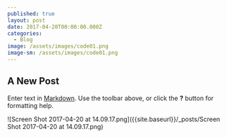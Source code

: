 ```yaml
---
published: true
layout: post
date: 2017-04-20T00:00:00.000Z
categories:
  - Blog
image: /assets/images/code01.png
image-sm: /assets/images/code01.png
---
```

## A New Post

Enter text in [Markdown](http://daringfireball.net/projects/markdown/). Use the toolbar above, or click the **?** button for formatting help.

![Screen Shot 2017-04-20 at 14.09.17.png]({{site.baseurl}}/_posts/Screen Shot 2017-04-20 at 14.09.17.png)
